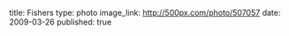 title: Fishers
type: photo
image_link: http://500px.com/photo/507057
date: 2009-03-26
published: true

